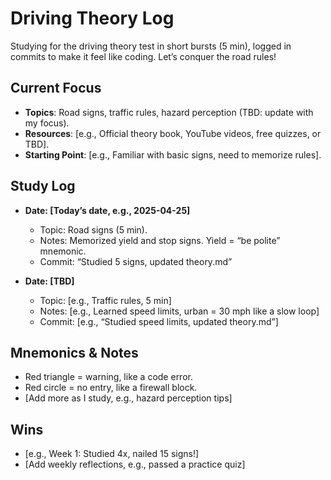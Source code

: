 # Driving Theory Log

Studying for the driving theory test in short bursts (5 min), logged in commits to make it feel like coding. Let’s conquer the road rules!

## Current Focus
- **Topics**: Road signs, traffic rules, hazard perception (TBD: update with my focus).
- **Resources**: [e.g., Official theory book, YouTube videos, free quizzes, or TBD].
- **Starting Point**: [e.g., Familiar with basic signs, need to memorize rules].

## Study Log
- **Date: [Today’s date, e.g., 2025-04-25]**
  - Topic: Road signs (5 min).
  - Notes: Memorized yield and stop signs. Yield = “be polite” mnemonic.
  - Commit: “Studied 5 signs, updated theory.md”

- **Date: [TBD]**
  - Topic: [e.g., Traffic rules, 5 min]
  - Notes: [e.g., Learned speed limits, urban = 30 mph like a slow loop]
  - Commit: [e.g., “Studied speed limits, updated theory.md”]

## Mnemonics & Notes
- Red triangle = warning, like a code error.
- Red circle = no entry, like a firewall block.
- [Add more as I study, e.g., hazard perception tips]

## Wins
- [e.g., Week 1: Studied 4x, nailed 15 signs!]
- [Add weekly reflections, e.g., passed a practice quiz]
